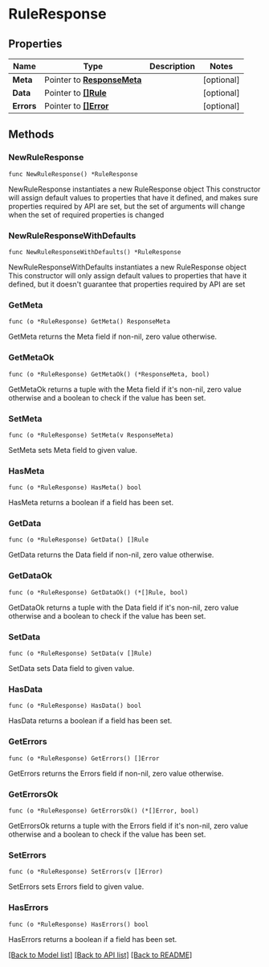 # RuleResponse

## Properties

Name | Type | Description | Notes
------------ | ------------- | ------------- | -------------
**Meta** | Pointer to [**ResponseMeta**](ResponseMeta.md) |  | [optional] 
**Data** | Pointer to [**[]Rule**](Rule.md) |  | [optional] 
**Errors** | Pointer to [**[]Error**](Error.md) |  | [optional] 

## Methods

### NewRuleResponse

`func NewRuleResponse() *RuleResponse`

NewRuleResponse instantiates a new RuleResponse object
This constructor will assign default values to properties that have it defined,
and makes sure properties required by API are set, but the set of arguments
will change when the set of required properties is changed

### NewRuleResponseWithDefaults

`func NewRuleResponseWithDefaults() *RuleResponse`

NewRuleResponseWithDefaults instantiates a new RuleResponse object
This constructor will only assign default values to properties that have it defined,
but it doesn't guarantee that properties required by API are set

### GetMeta

`func (o *RuleResponse) GetMeta() ResponseMeta`

GetMeta returns the Meta field if non-nil, zero value otherwise.

### GetMetaOk

`func (o *RuleResponse) GetMetaOk() (*ResponseMeta, bool)`

GetMetaOk returns a tuple with the Meta field if it's non-nil, zero value otherwise
and a boolean to check if the value has been set.

### SetMeta

`func (o *RuleResponse) SetMeta(v ResponseMeta)`

SetMeta sets Meta field to given value.

### HasMeta

`func (o *RuleResponse) HasMeta() bool`

HasMeta returns a boolean if a field has been set.

### GetData

`func (o *RuleResponse) GetData() []Rule`

GetData returns the Data field if non-nil, zero value otherwise.

### GetDataOk

`func (o *RuleResponse) GetDataOk() (*[]Rule, bool)`

GetDataOk returns a tuple with the Data field if it's non-nil, zero value otherwise
and a boolean to check if the value has been set.

### SetData

`func (o *RuleResponse) SetData(v []Rule)`

SetData sets Data field to given value.

### HasData

`func (o *RuleResponse) HasData() bool`

HasData returns a boolean if a field has been set.

### GetErrors

`func (o *RuleResponse) GetErrors() []Error`

GetErrors returns the Errors field if non-nil, zero value otherwise.

### GetErrorsOk

`func (o *RuleResponse) GetErrorsOk() (*[]Error, bool)`

GetErrorsOk returns a tuple with the Errors field if it's non-nil, zero value otherwise
and a boolean to check if the value has been set.

### SetErrors

`func (o *RuleResponse) SetErrors(v []Error)`

SetErrors sets Errors field to given value.

### HasErrors

`func (o *RuleResponse) HasErrors() bool`

HasErrors returns a boolean if a field has been set.


[[Back to Model list]](../README.md#documentation-for-models) [[Back to API list]](../README.md#documentation-for-api-endpoints) [[Back to README]](../README.md)


